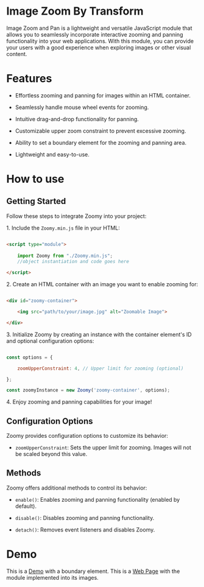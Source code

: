 # Image Zoom By Transform

Image Zoom and Pan is a lightweight and versatile JavaScript module that allows you to seamlessly incorporate interactive zooming and panning functionality into your web applications.
With this module, you can provide your users with a good experience when exploring images or other visual content.

# Features

- Effortless zooming and panning for images within an HTML container.

- Seamlessly handle mouse wheel events for zooming.

- Intuitive drag-and-drop functionality for panning.

- Customizable upper zoom constraint to prevent excessive zooming.

- Ability to set a boundary element for the zooming and panning area.

- Lightweight and easy-to-use.

# How to use

## Getting Started

Follow these steps to integrate Zoomy into your project:

1\. Include the `Zoomy.min.js` file in your HTML:

```html

<script type="module">
    
    import Zoomy from "./Zoomy.min.js";
	//object instantiation and code goes here
	
</script>

```

2\. Create an HTML container with an image you want to enable zooming for:

```html

<div id="zoomy-container">

    <img src="path/to/your/image.jpg" alt="Zoomable Image">

</div>

```

3\. Initialize Zoomy by creating an instance with the container element's ID and optional configuration options:

```javascript

const options = {

    zoomUpperConstraint: 4, // Upper limit for zooming (optional)

};

const zoomyInstance = new Zoomy('zoomy-container', options);

```

4\. Enjoy zooming and panning capabilities for your image!

## Configuration Options

Zoomy provides configuration options to customize its behavior:

- `zoomUpperConstraint`: Sets the upper limit for zooming. Images will not be scaled beyond this value.

## Methods

Zoomy offers additional methods to control its behavior:

- `enable()`: Enables zooming and panning functionality (enabled by default).

- `disable()`: Disables zooming and panning functionality.

- `detach()`: Removes event listeners and disables Zoomy.

# Demo

This is a [Demo](https://gitloaf.com/jsdcdn/pmad01/image-zoom-by-transform/main/demo.html) with a boundary element.
This is a [Web Page](https://gitloaf.com/cdn/pmad01/image-zoom-by-transform/main/demo2.html) with the module implemented
into its images.
